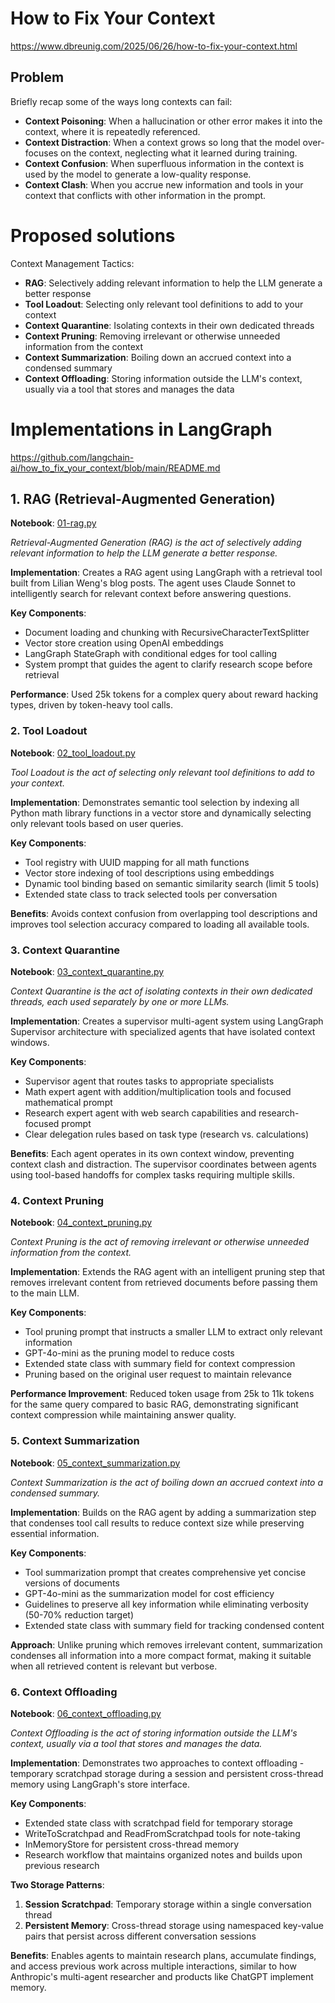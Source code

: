 # How to Fix Your Context

https://www.dbreunig.com/2025/06/26/how-to-fix-your-context.html

## Problem

Briefly recap some of the ways long contexts can fail:

- **Context Poisoning**: When a hallucination or other error makes it into the context, where it is repeatedly referenced.
- **Context Distraction**: When a context grows so long that the model over-focuses on the context, neglecting what it learned during training.
- **Context Confusion**: When superfluous information in the context is used by the model to generate a low-quality response.
- **Context Clash**: When you accrue new information and tools in your context that conflicts with other information in the prompt.

# Proposed solutions

Context Management Tactics:

- **RAG**: Selectively adding relevant information to help the LLM generate a better response
- **Tool Loadout**: Selecting only relevant tool definitions to add to your context
- **Context Quarantine**: Isolating contexts in their own dedicated threads
- **Context Pruning**: Removing irrelevant or otherwise unneeded information from the context
- **Context Summarization**: Boiling down an accrued context into a condensed summary
- **Context Offloading**: Storing information outside the LLM's context, usually via a tool that stores and manages the data

# Implementations in LangGraph

https://github.com/langchain-ai/how_to_fix_your_context/blob/main/README.md

## 1. RAG (Retrieval-Augmented Generation)

**Notebook**: [01-rag.py](01-rag.py)

*Retrieval-Augmented Generation (RAG) is the act of selectively adding relevant information to help the LLM generate a better response.*

**Implementation**: Creates a RAG agent using LangGraph with a retrieval tool built from Lilian Weng's blog posts. The agent uses Claude Sonnet to intelligently search for relevant context before answering questions.

**Key Components**:
- Document loading and chunking with RecursiveCharacterTextSplitter
- Vector store creation using OpenAI embeddings
- LangGraph StateGraph with conditional edges for tool calling
- System prompt that guides the agent to clarify research scope before retrieval

**Performance**: Used 25k tokens for a complex query about reward hacking types, driven by token-heavy tool calls.

### 2. Tool Loadout

**Notebook**: [02_tool_loadout.py](02_tool_loadout.py)

*Tool Loadout is the act of selecting only relevant tool definitions to add to your context.*

**Implementation**: Demonstrates semantic tool selection by indexing all Python math library functions in a vector store and dynamically selecting only relevant tools based on user queries.

**Key Components**:
- Tool registry with UUID mapping for all math functions
- Vector store indexing of tool descriptions using embeddings
- Dynamic tool binding based on semantic similarity search (limit 5 tools)
- Extended state class to track selected tools per conversation

**Benefits**: Avoids context confusion from overlapping tool descriptions and improves tool selection accuracy compared to loading all available tools.

### 3. Context Quarantine

**Notebook**: [03_context_quarantine.py](03_context_quarantine.py)

*Context Quarantine is the act of isolating contexts in their own dedicated threads, each used separately by one or more LLMs.*

**Implementation**: Creates a supervisor multi-agent system using LangGraph Supervisor architecture with specialized agents that have isolated context windows.

**Key Components**:
- Supervisor agent that routes tasks to appropriate specialists
- Math expert agent with addition/multiplication tools and focused mathematical prompt
- Research expert agent with web search capabilities and research-focused prompt
- Clear delegation rules based on task type (research vs. calculations)

**Benefits**: Each agent operates in its own context window, preventing context clash and distraction. The supervisor coordinates between agents using tool-based handoffs for complex tasks requiring multiple skills.

### 4. Context Pruning

**Notebook**: [04_context_pruning.py](04_context_pruning.py)

*Context Pruning is the act of removing irrelevant or otherwise unneeded information from the context.*

**Implementation**: Extends the RAG agent with an intelligent pruning step that removes irrelevant content from retrieved documents before passing them to the main LLM.

**Key Components**:
- Tool pruning prompt that instructs a smaller LLM to extract only relevant information
- GPT-4o-mini as the pruning model to reduce costs
- Extended state class with summary field for context compression
- Pruning based on the original user request to maintain relevance

**Performance Improvement**: Reduced token usage from 25k to 11k tokens for the same query compared to basic RAG, demonstrating significant context compression while maintaining answer quality.

### 5. Context Summarization

**Notebook**: [05_context_summarization.py](05_context_summarization.py)

*Context Summarization is the act of boiling down an accrued context into a condensed summary.*

**Implementation**: Builds on the RAG agent by adding a summarization step that condenses tool call results to reduce context size while preserving essential information.

**Key Components**:
- Tool summarization prompt that creates comprehensive yet concise versions of documents
- GPT-4o-mini as the summarization model for cost efficiency
- Guidelines to preserve all key information while eliminating verbosity (50-70% reduction target)
- Extended state class with summary field for tracking condensed content

**Approach**: Unlike pruning which removes irrelevant content, summarization condenses all information into a more compact format, making it suitable when all retrieved content is relevant but verbose.

### 6. Context Offloading

**Notebook**: [06_context_offloading.py](06_context_offloading.py)

*Context Offloading is the act of storing information outside the LLM's context, usually via a tool that stores and manages the data.*

**Implementation**: Demonstrates two approaches to context offloading - temporary scratchpad storage during a session and persistent cross-thread memory using LangGraph's store interface.

**Key Components**:
- Extended state class with scratchpad field for temporary storage
- WriteToScratchpad and ReadFromScratchpad tools for note-taking
- InMemoryStore for persistent cross-thread memory
- Research workflow that maintains organized notes and builds upon previous research

**Two Storage Patterns**:
1. **Session Scratchpad**: Temporary storage within a single conversation thread
2. **Persistent Memory**: Cross-thread storage using namespaced key-value pairs that persist across different conversation sessions

**Benefits**: Enables agents to maintain research plans, accumulate findings, and access previous work across multiple interactions, similar to how Anthropic's multi-agent researcher and products like ChatGPT implement memory.
